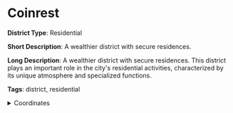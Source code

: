 # Coinrest

**District Type**: Residential

**Short Description**: A wealthier district with secure residences.

**Long Description**: A wealthier district with secure residences. This district plays an important role in the city's residential activities, characterized by its unique atmosphere and specialized functions.

**Tags**: district, residential

<details>
<summary>Coordinates</summary>

- [4156,4698]
- [4166,5190]
- [5320,5190]
- [5312,5152]
- [4704,4462]
- [4430,4476]
- [4352,4672]

</details>
